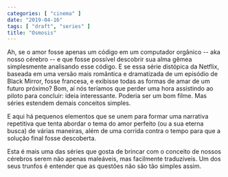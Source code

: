 ```yaml
---
categories: [ "cinema" ]
date: "2019-04-16"
tags: [ "draft", "series" ]
title: "Osmosis"
---
```

Ah, se o amor fosse apenas um código em um computador orgânico --
aka nosso cérebro -- e que fosse possível descobrir sua alma gêmea
simplesmente analisando esse código. E se essa série distópica da
Netflix, baseada em uma versão mais romântica e dramatizada de um
episódio de Black Mirror, fosse francesa, e exibisse todas as formas de
amar de um futuro próximo? Bom, aí nós teríamos que perder uma hora
assistindo ao piloto para concluir: ideia interessante. Poderia ser um
bom filme. Mas séries estendem demais conceitos simples.

E aqui há pequenos elementos que se unem para formar uma narrativa
repetitiva que tenta abordar o tema do amor perfeito (ou a sua eterna
busca) de várias maneiras, além de uma corrida contra o tempo para
que a solução final fosse descoberta.

Esta é mais uma das séries que gosta de brincar com o conceito de nossos
cérebros serem não apenas maleáveis, mas facilmente traduzíveis. Um
dos seus trunfos é entender que as questões não são tão simples
assim.
